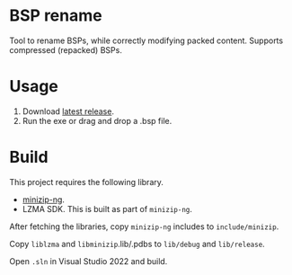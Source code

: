 # BSP rename
Tool to rename BSPs, while correctly modifying packed content. Supports compressed (repacked) BSPs.

# Usage
1) Download [latest release](https://github.com/ficool2/bsp_name/releases/). 
2) Run the exe or drag and drop a .bsp file.

# Build
This project requires the following library.
- [minizip-ng](https://github.com/zlib-ng/minizip-ng).
- LZMA SDK. This is built as part of `minizip-ng`.

After fetching the libraries, copy `minizip-ng` includes to `include/minizip`.

Copy `liblzma` and `libminizip`.lib/.pdbs to `lib/debug` and `lib/release`.

Open `.sln` in Visual Studio 2022 and build.